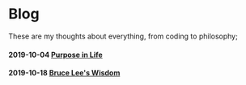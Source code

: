 # Blog

These are my thoughts about everything, from coding to philosophy;


#### 2019-10-04 [Purpose in Life](https://github.com/rafaelvasco/Blog/issues/1)

#### 2019-10-18 [Bruce Lee's Wisdom](https://github.com/rafaelvasco/Blog/issues/2)
